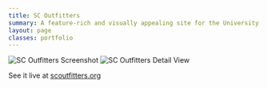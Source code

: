 ```yaml
---
title: SC Outfitters
summary: A feature-rich and visually appealing site for the University of Southern California's outdoor program, with online trip signups and a blog
layout: page
classes: portfolio
---
```

<img src="/images/portfolio/scoutfitters/scoutfitters-large.png" alt="SC Outfitters Screenshot"/>
<img src="/images/portfolio/scoutfitters/scoutfitters-guides.png" alt="SC Outfitters Detail View"/>

See it live at [scoutfitters.org](http://scoutfitters.org/)
